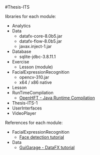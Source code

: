 #Thesis-ITS


libraries for each module:
   * Analytics
   * Data
      * datafx-core-8.0b5.jar
      * datafx-flow-8.0b5.jar
      * javax.inject-1.jar
   * Database
      * sqlite-jdbc-3.8.11.1
   * Exercise
      * Lesson (module)
   * FacialExpressionRecognition
      * opencv-310.jar
      * x64 / x86 native
   * Lesson
   * RunTimeCompilation
      * [OpenHFT - Java Runtime Compilation](https://github.com/OpenHFT/Java-Runtime-Compiler)
   * Thesis-ITS-1
   * UserInterfaces
   * VideoPlayer


References for each module:
   * FacialExpressionRecognition
      * [Face detection tutorial](http://opencv-java-tutorials.readthedocs.io/en/latest/06-face-detection-and-tracking.html)
   * Data
      * [GuiGarage - DataFX tutorial](http://www.guigarage.com/2014/05/datafx-8-0-tutorials/)

        
        

